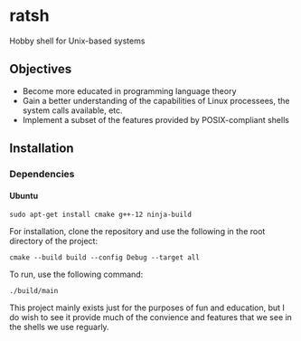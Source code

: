 # ratsh
Hobby shell for Unix-based systems


## Objectives
- Become more educated in programming language theory
- Gain a better understanding of the capabilities of Linux processees, the system calls available, etc.
- Implement a subset of the features provided by POSIX-compliant shells

## Installation

### Dependencies

#### Ubuntu
```console
sudo apt-get install cmake g++-12 ninja-build
```

For installation, clone the repository and use the following in the root directory of the project:

`cmake --build build --config Debug --target all`

To run, use the following command:

`./build/main`

This project mainly exists just for the purposes of fun and education, but I do wish to see it provide much of the convience and features that we see in the shells we use reguarly.

